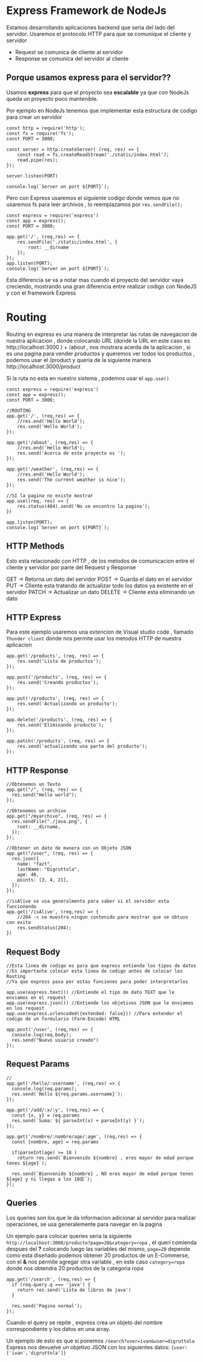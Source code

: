 # Express Framework de NodeJs

Estamos desarrollando aplicaciones backend que seria del lado del servidor.
Usaremos el protocolo HTTP para que se comunique el cliente y servidor

- Request se comunica de cliente al servidor 
- Response se comunica del servidor al cliente

## Porque usamos express para el servidor??

Usamos **express** para que el proyecto sea **escalable** ya que con NodeJs queda un proyecto poco mantenible.

Por ejemplo en NodeJs tenemos que implementar esta estructura de codigo para crear un servidor 

```JS
const http = require('http');
const fs = require('fs');
const PORT = 3000;

const server = http.createServer( (req, res) => {
    const read = fs.createReadStream('./static/index.html');
    read.pipe(res);
});

server.listen(PORT)

console.log(`Server on port ${PORT}`);
```

Pero con Express usaremos el siguiente codigo donde vemos que no usaremos fs para leer archivos , lo reemplazamos por `res.sendFile();`

```JS
const express = require('express')
const app = express();
const PORT = 3000;

app.get('/', (req,res) => { 
    res.sendFile('./static/index.html', {
        root: __dirname
    });
});
app.listen(PORT);
console.log(`Server on port ${PORT}`);
```

Esta diferencia se va a notar mas cuando el proyecto del servidor vaya creciendo, mostrando una gran diferencia entre realizar codigo con NodeJS y con el framework Express

# Routing 

Routing en express es una manera de interpretar las rutas de navegacion de nuestra aplicacion , donde colocando URL (donde la URL en este caso es http://localhost:3000 ) + /about , nos mostrara acerda de la aplicacion , si es una pagina para vender productos y queremos ver todos los productos , podemos usar el /product y queria de la siguiente manera http://localhost:3000/product

Si la ruta no esta en nuestro sistema , podemos usar el `app.use()`

```JS
const express = require('express')
const app = express();
const PORT = 3000;

//ROUTING
app.get('/', (req,res) => { 
    //res.end('Hello World');    
    res.send('Hello World');
});

app.get('/about', (req,res) => { 
    //res.end('Hello World');    
    res.send('Acerca de este proyecto es ');
});

app.get('/weather', (req,res) => { 
    //res.end('Hello World');    
    res.send('The current weather is nice');
});

//SI la pagina no existe mostrar
app.use((req, res) => {
    res.status(404).send('No se encontro la pagina');
})

app.listen(PORT);
console.log(`Server on port ${PORT}`);
```

## HTTP Methods

Esto esta relacionado con HTTP , de los metodos de comunicacion entre el cliente y servidor por parte del Request y Response

GET -> Retorna un dato del servidor 
POST -> Guarda el dato en el servidor
PUT -> Cliente esta tratando de actualizar todo los datos ya existente en el servidor
PATCH -> Actualizar un dato
DELETE -> Cliente esta eliminando un dato

## HTTP Express

Para este ejemplo usaremos una extencion de Visual studio code , llamado `Thunder client` donde nos permite usar los metodos HTTP de nuestra aplicacion

```JS
app.get('/products', (req, res) => {
    res.send('Lista de productos');
});

app.post('/products', (req, res) => {
    res.send('Creando productos');
});

app.put('/products', (req, res) => {
    res.send('Actualizando un producto');
});

app.delete('/products', (req, res) => {
    res.send('Eliminando producto');
});

app.patch('/products', (req, res) => {
    res.send('actualizando una parte del producto');
});
```

## HTTP Response

```JS
//Obtenemos un Texto
app.get("/", (req, res) => {
  res.send("Hello world");
});

//Obtenemos un archivo
app.get("/myarchivo", (req, res) => {
  res.sendFile("./java.png", {
    root: __dirname,
  });
});

//Obtener un dato de manera con un Objeto JSON
app.get("/user", (req, res) => {
  res.json({
    name: "fazt",
    lastName: "Digruttola",
    age: 40,
    points: [3, 4, 21],
  });
});

//isAlive se usa generalmenta para saber si el servidor esta funcionando
app.get('/isAlive', (req,res) => {
    //204 -> no muestra ningun contenido para mostrar que se obtuvo con exito
    res.sendStatus(204);
})
```

## Request Body

```JS
//Esta linea de codigo es para que express entienda los tipos de datos
//Es importante colocar esta linea de codigo antes de colocar los Routing
//Ya que express pasa por estas funciones para poder interpretarlos 

app.use(express.text()) //Entiende el tipo de dato TEXT que le enviamos en el request
app.use(express.json()) //Entiende los objetivos JSON que le enviamos en los request
app.use(express.urlencoded({extended: false})) //Para entender el codigo de un formulario (Form-Encode) HTML

app.post('/user', (req,res) => {
  console.log(req.body);
  res.send("Nuevo usuario creado")
});
```

## Request Params

```JS
//
app.get('/hello/:username', (req,res) => {
  console.log(req.params);
  res.send(`Hello ${req.params.username}`);
});

app.get('/add/:x/:y', (req,res) => {
  const {x, y} = req.params
  res.send(`Suma: ${ parseInt(x) + parseInt(y) }`);
});

app.get('/nombre/:nombre/age/:age', (req,res) => {
  const {nombre, age} = req.params

  if(parseInt(age) >= 18 ) 
    return res.send(`Bienvenido ${nombre} , eres mayor de edad porque tenes ${age}`);
  
  res.send(`Bienvenido ${nombre} , NO eres mayor de edad porque tenes ${age} y ni llegas a los 18😡`);
});
```

## Queries

Los queries son los que le da informacion adicionar al servidor para realizar operaciones, se usa generalemente para navegar en la pagina

Un ejemplo para colocar queries seria la siguiente `http://localhost:3000/producto?page=20&category=ropa` , el queri comienda despues del **?** colocando luego las variables del mismo, `page=20` depende como esta diseñado podemos obtener 20 productos de un E-Commerse, con el **&** nos permite agregar otra variable , en este caso `category=ropa` donde nos obtendra 20 productos de la categoria ropa 

```JS
app.get('/search', (req,res) => {
  if (req.query.q === 'java') {
    return res.send('Lista de libros de java')
  }

  res.send('Pagina normal');
});
```

Cuando el query se repite , express crea un objeto del nombre correspondiente y los datos en una array.

Un ejemplo de esto es que si ponemos `/search?user=ivan&user=digruttola` Express nos devuelve un objetivo JSON con los siguientes datos: `{user: ['ivan','digruttola']}`

##